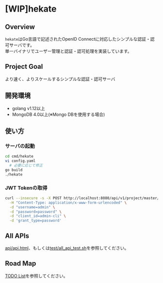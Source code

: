# [WIP]hekate

## Overview

`hekate`はGo言語で記述されたOpenID Connectに対応したシンプルな認証・認可サーバです。  
単一バイナリでユーザー管理と認証・認可処理を実装しています。  

## Project Goal

より速く、よりスケールするシンプルな認証・認可サーバ

## 開発環境

- golang v1.12以上
- MongoDB 4.0以上(※Mongo DBを使用する場合)

## 使い方

### サーバの起動

```bash
cd cmd/hekate
vi config.yaml
  # 必要に応じて修正
go build
./hekate
```

### JWT Tokenの取得

```bash
curl --insecure -s -X POST http://localhost:8080/api/v1/project/master/openid-connect/token \
  -H "Content-Type: application/x-www-form-urlencoded" \
  -d "username=admin" \
  -d "password=password" \
  -d "client_id=admin-cli" \
  -d 'grant_type=password'
```

## All APIs

[api/api.html](api/api.html)、もしくは[test/all_api_test.sh](test/all_api_test.sh)を参照してください。

## Road Map

[TODO List](./todoList.md)を参照してください。

